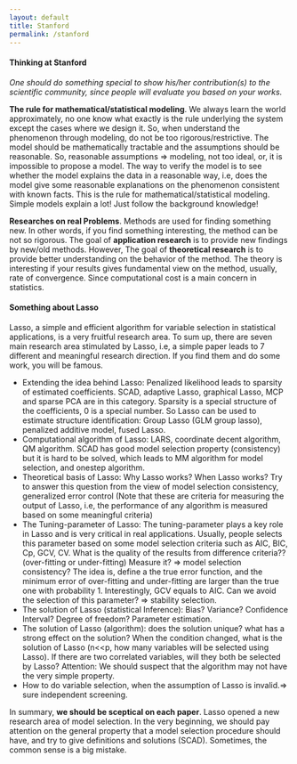 ```yaml
---
layout: default
title: Stanford
permalink: /stanford
---
```


#### Thinking at Stanford

*One should do something special to show his/her contribution(s) to the scientific community, since people will evaluate you based on your works.*

**The rule for mathematical/statistical modeling**. We always learn the world approximately, no one know what exactly is the rule underlying the system except the cases where we design it. So, when understand the phenomenon through modeling, do not be too rigorous/restrictive. The model should be mathematically tractable and the assumptions should be reasonable. So, reasonable assumptions => modeling, not too ideal, or, it is impossible to propose a model.  The way to verify the model is to see whether the model explains the data in a reasonable way, i.e, does the model give some reasonable explanations on the phenomenon consistent with known facts. This is the rule for mathematical/statistical modeling. Simple models explain a lot! Just follow the background knowledge! 

**Researches on real Problems**. Methods are used for finding something new.  In other words, if you find something interesting, the method can be not so rigorous. 
 The goal of **application research** is to provide new findings by new/old methods. However, The goal of **theoretical research** is to provide better understanding on the behavior of the method.  The theory is interesting if your results gives fundamental view on the method, usually, rate of convergence. Since computational cost is a main concern in statistics. 
 
#### Something about Lasso
Lasso, a simple and efficient algorithm for variable selection in statistical applications, is a very fruitful research area.  To sum up, there are seven main research area stimulated by Lasso, i.e, a simple paper leads to 7 different and meaningful research direction. If you find them and do some work, you will be famous.
- Extending the idea behind Lasso: Penalized likelihood leads to sparsity of estimated coefficients. SCAD, adaptive Lasso, graphical Lasso, MCP and sparse PCA are in this category. Sparsity is a special structure of the coefficients, 0 is a special number. So Lasso can be used to estimate structure identification: Group Lasso (GLM group lasso), penalized additive model, fused Lasso.
- Computational algorithm of Lasso: LARS, coordinate decent algorithm, QM algorithm. SCAD has good model selection property (consistency) but it is hard to be solved, which leads to MM algorithm for model selection, and onestep algorithm.
- Theoretical basis of Lasso: Why Lasso works? When Lasso works? Try to answer this question from the view of model selection consistency, generalized error control (Note that these are criteria for measuring the output of Lasso, i.e, the performance of any algorithm is measured based on some meaningful criteria)
- The Tuning-parameter of Lasso: The tuning-parameter plays a key role in Lasso and is very critical in real applications. Usually, people selects this parameter based on some model selection criteria such as AIC, BIC, Cp, GCV, CV. What is the quality of the results from difference criteria?? (over-fitting or under-fitting) Measure it? => model selection consistency? The idea is, define a the true error function, and the minimum error of over-fitting and under-fitting are larger than the true one with probability 1. Interestingly, GCV equals to AIC. Can we avoid the selection of this parameter? => stability selection.
- The solution of Lasso (statistical Inference): Bias? Variance? Confidence Interval? Degree of freedom? Parameter estimation.
-	The solution of Lasso (algorithm): does the solution unique? what has a  strong effect on the solution? When the condition changed, what is the solution of Lasso (n<<p, how many variables will be selected using Lasso). If there are two correlated variables, will they both be selected by Lasso? Attention: We should suspect that the algorithm may not have the very simple property. 
-	How to do variable selection, when the assumption of Lasso is invalid.=> sure independent screening.
 
In summary, **we should be sceptical on each paper**. Lasso opened a new research area of model selection. In the very beginning, we should pay attention on the general property that a model selection procedure should have, and try to give definitions and solutions (SCAD). Sometimes, the common sense is a big mistake.

